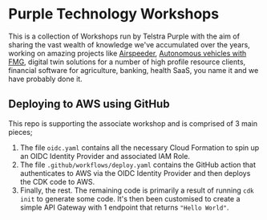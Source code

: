 # Purple Technology Workshops

This is a collection of Workshops run by Telstra Purple with the aim of sharing the vast wealth of knowledge we've accumulated over the years, working on amazing projects like [Airspeeder](https://purple.telstra.com/insights/case-studies/airspeeder), [Autonomous vehicles with FMG](https://www.fmgl.com.au/in-the-news/media-releases/2021/02/15/fortescue-deploys-autonomous-light-vehicles-at-chichester-hub), digital twin solutions for a number of high profile resource clients, financial software for agriculture, banking, health SaaS, you name it and we have probably done it.

## Deploying to AWS using GitHub

This repo is supporting the associate workshop and is comprised of 3 main pieces;

1. The file `oidc.yaml` contains all the necessary Cloud Formation to spin up an OIDC Identity Provider and associated IAM Role.
1. The file `.github/workflows/deploy.yaml` contains the GitHub action that authenticates to AWS via the OIDC Identity Provider and then deploys the CDK code to AWS.
1. Finally, the rest. The remaining code is primarily a result of running `cdk init` to generate some code. It's then been customised to create a simple API Gateway with 1 endpoint that returns `"Hello World"`.
